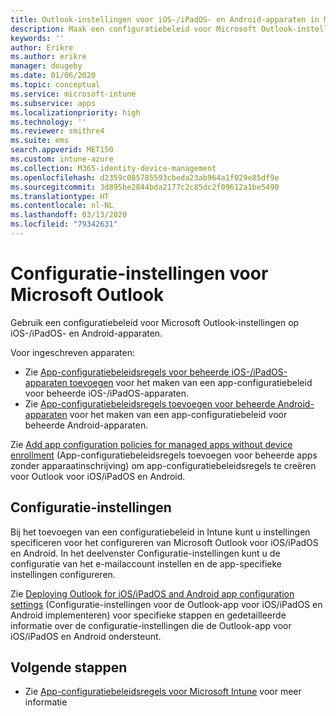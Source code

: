 ```yaml
---
title: Outlook-instellingen voor iOS-/iPadOS- en Android-apparaten in Microsoft Intune
description: Maak een configuratiebeleid voor Microsoft Outlook-instellingen op iOS-/iPadOS- en Android-apparaten.
keywords: ''
author: Erikre
ms.author: erikre
manager: dougeby
ms.date: 01/06/2020
ms.topic: conceptual
ms.service: microsoft-intune
ms.subservice: apps
ms.localizationpriority: high
ms.technology: ''
ms.reviewer: smithre4
ms.suite: ems
search.appverid: MET150
ms.custom: intune-azure
ms.collection: M365-identity-device-management
ms.openlocfilehash: d2359c085785593cbeda23ab964a1f029e85df9e
ms.sourcegitcommit: 3d895be2844bda2177c2c85dc2f09612a1be5490
ms.translationtype: HT
ms.contentlocale: nl-NL
ms.lasthandoff: 03/13/2020
ms.locfileid: "79342631"
---
```

# <a name="microsoft-outlook-configuration-settings"></a>Configuratie-instellingen voor Microsoft Outlook 

Gebruik een configuratiebeleid voor Microsoft Outlook-instellingen op iOS-/iPadOS- en Android-apparaten. 

Voor ingeschreven apparaten:
- Zie [App-configuratiebeleidsregels voor beheerde iOS-/iPadOS-apparaten toevoegen](app-configuration-policies-use-ios.md) voor het maken van een app-configuratiebeleid voor beheerde iOS-/iPadOS-apparaten. 
- Zie [App-configuratiebeleidsregels toevoegen voor beheerde Android-apparaten](app-configuration-policies-use-android.md) voor het maken van een app-configuratiebeleid voor beheerde Android-apparaten. 

Zie [Add app configuration policies for managed apps without device enrollment](app-configuration-policies-managed-app.md) (App-configuratiebeleidsregels toevoegen voor beheerde apps zonder apparaatinschrijving) om app-configuratiebeleidsregels te creëren voor Outlook voor iOS/iPadOS en Android.

## <a name="configuration-settings"></a>Configuratie-instellingen

Bij het toevoegen van een configuratiebeleid in Intune kunt u instellingen specificeren voor het configureren van Microsoft Outlook voor iOS/iPadOS en Android. In het deelvenster Configuratie-instellingen kunt u de configuratie van het e-mailaccount instellen en de app-specifieke instellingen configureren.

Zie [Deploying Outlook for iOS/iPadOS and Android app configuration settings](https://docs.microsoft.com/exchange/clients-and-mobile-in-exchange-online/outlook-for-ios-and-android/outlook-for-ios-and-android-configuration-with-microsoft-intune) (Configuratie-instellingen voor de Outlook-app voor iOS/iPadOS en Android implementeren) voor specifieke stappen en gedetailleerde informatie over de configuratie-instellingen die de Outlook-app voor iOS/iPadOS en Android ondersteunt.

## <a name="next-steps"></a>Volgende stappen

- Zie [App-configuratiebeleidsregels voor Microsoft Intune](app-configuration-policies-overview.md) voor meer informatie

